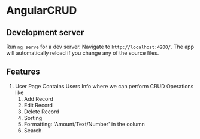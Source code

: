 # AngularCRUD

## Development server

Run `ng serve` for a dev server. Navigate to `http://localhost:4200/`. The app will automatically reload if you change any of the source files.

## Features
1. User Page
    Contains Users Info where we can perform CRUD Operations like
      1. Add Record 
      2. Edit Record
      3. Delete Record
      3. Sorting 
      4. Formatting: 'Amount/Text/Number' in the column 
      5. Search


